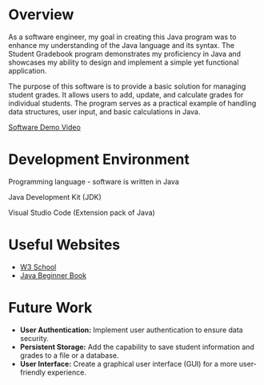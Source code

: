 # Overview

As a software engineer, my goal in creating this Java program was to enhance my understanding of the Java language and its syntax. The Student Gradebook program demonstrates my proficiency in Java and showcases my ability to design and implement a simple yet functional application.

The purpose of this software is to provide a basic solution for managing student grades. It allows users to add, update, and calculate grades for individual students. The program serves as a practical example of handling data structures, user input, and basic calculations in Java.


[Software Demo Video](https://youtu.be/oy0MaJmxmWM)

# Development Environment

Programming language - software is written in Java

Java Development Kit (JDK)

Visual Studio Code (Extension pack of Java)



# Useful Websites


- [W3 School](https://www.w3schools.com/java/java_files_create.asp)
- [Java Beginner  Book](https://beginnersbook.com/java-collections-tutorials/)

# Future Work

- **User Authentication:** Implement user authentication to ensure data security.
- **Persistent Storage:** Add the capability to save student information and grades to a file or a database.
- **User Interface:** Create a graphical user interface (GUI) for a more user-friendly experience.



